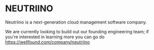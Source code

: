 # NEUTRIINO

Neutriino is a next-generation cloud management software company.

We are currently looking to build out our founding engineering team; if you're interested in learning more you can go do https://wellfound.com/company/neutriino

